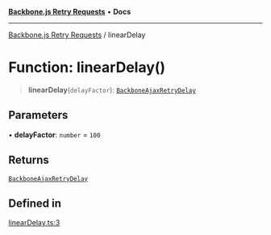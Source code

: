 [**Backbone.js Retry Requests**](../README.md) • **Docs**

***

[Backbone.js Retry Requests](../README.md) / linearDelay

# Function: linearDelay()

> **linearDelay**(`delayFactor`): [`BackboneAjaxRetryDelay`](../interfaces/BackboneAjaxRetryDelay.md)

## Parameters

• **delayFactor**: `number` = `100`

## Returns

[`BackboneAjaxRetryDelay`](../interfaces/BackboneAjaxRetryDelay.md)

## Defined in

[linearDelay.ts:3](https://github.com/VitorLuizC/backbone-retry-requests/blob/14d556d1e82ad412ae05820dfa42281537b039ee/src/linearDelay.ts#L3)
